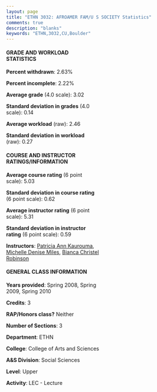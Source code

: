 ```yaml
---
layout: page
title: "ETHN 3032: AFROAMER FAM/U S SOCIETY Statistics"
comments: true
description: "blanks"
keywords: "ETHN,3032,CU,Boulder"
---
```

<head>
<script src="https://ajax.googleapis.com/ajax/libs/jquery/2.1.3/jquery.min.js"></script>
<script src="https://dl.dropboxusercontent.com/s/pc42nxpaw1ea4o9/highcharts.js?dl=0"></script>
<!-- <script src="../assets/js/highcharts.js"></script> -->
<style type="text/css">@font-face {
	font-family: "Bebas Neue";
	src: url(https://www.filehosting.org/file/details/544349/BebasNeue Regular.otf) format("opentype");
	}
	h1.Bebas { 
		font-family: "Bebas Neue", Verdana, Tahoma;
	}
</style>
</head>
<body>
	<div id="container" style="float: right; width: 45%; height: 88%; margin-left: 2.5%; margin-right: 2.5%;"></div>
	<script language="JavaScript">
		$(document).ready(function() {
		var chart = {type: 'column'};
		var title = {text: 'Grade Distribution'};
		var xAxis = {categories: ['A','B','C','D','F'],crosshair: true};
		var yAxis = {min: 0,title: {text: 'Percentage'}};
		var tooltip = {headerFormat: '<center><b><span style="font-size:20px">{point.key}</span></b></center>',
		               pointFormat: '<td style="padding:0"><b>{point.y:.1f}%</b></td>',
		               footerFormat: '</table>',shared: true,useHTML: true};
		var plotOptions = {column: {pointPadding: 0.0,borderWidth: 0}};  
		var credits = {enabled: false};var series= [{name: 'Percent',data: [31.9,45.57,19.79,0.79,1.94,]}];
		var json = {};
		json.chart = chart;
		json.title = title;
		json.tooltip = tooltip;
		json.xAxis = xAxis;
		json.yAxis = yAxis;  
		json.series = series;
		json.plotOptions = plotOptions;  
		json.credits = credits;
		$('#container').highcharts(json);
	});
	</script>
</body>
			   
#### GRADE AND WORKLOAD STATISTICS

**Percent withdrawn**: 2.63%

**Percent incomplete**: 2.22%

**Average grade** (4.0 scale): 3.02

**Standard deviation in grades** (4.0 scale): 0.14

**Average workload** (raw): 2.46

**Standard deviation in workload** (raw): 0.27

#### COURSE AND INSTRUCTOR RATINGS/INFORMATION

**Average course rating** (6 point scale): 5.03

**Standard deviation in course rating** (6 point scale): 0.62

**Average instructor rating** (6 point scale): 5.31

**Standard deviation in instructor rating** (6 point scale): 0.59

**Instructors**: <a href='../../instructors/Patricia_Ann_Kaurouma'>Patricia Ann Kaurouma</a>, <a href='../../instructors/Michelle_Denise_Miles'>Michelle Denise Miles</a>, <a href='../../instructors/Bianca_Christel_Robinson'>Bianca Christel Robinson</a>

#### GENERAL CLASS INFORMATION

**Years provided**: Spring 2008, Spring 2009, Spring 2010

**Credits**: 3

**RAP/Honors class?** Neither

**Number of Sections**: 3

**Department**: ETHN

**College**: College of Arts and Sciences

**A&S Division**: Social Sciences

**Level**: Upper

**Activity**: LEC - Lecture
